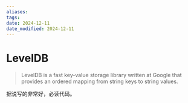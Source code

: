 ```yaml
---
aliases: 
tags: 
date: 2024-12-11
date_modified: 2024-12-11
---
```


# LevelDB

> LevelDB is a fast key-value storage library written at Google that provides an ordered mapping from string keys to string values.

据说写的非常好，必读代码。
